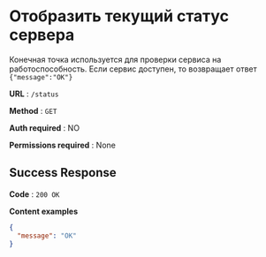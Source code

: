 # Отобразить текущий статус сервера

Конечная точка используется для проверки сервиса на работоспособность. Если сервис доступен, то возвращает ответ `{"message":"OK"}`

**URL** : `/status`

**Method** : `GET`

**Auth required** : NO

**Permissions required** : None

## Success Response

**Code** : `200 OK`

**Content examples**

```json
{
  "message": "OK"
}
```
